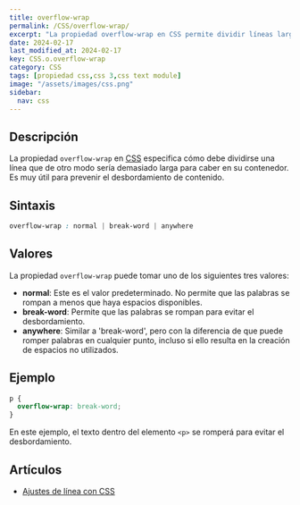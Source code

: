 ```yaml
---
title: overflow-wrap
permalink: /CSS/overflow-wrap/
excerpt: "La propiedad overflow-wrap en CSS permite dividir líneas largas para evitar desbordamiento de contenido. Es útil para ajustes de línea."
date: 2024-02-17
last_modified_at: 2024-02-17
key: CSS.o.overflow-wrap
category: CSS
tags: [propiedad css,css 3,css text module]
image: "/assets/images/css.png"
sidebar:
  nav: css
---
```


## Descripción


La propiedad `overflow-wrap` en [CSS](https://www.manualweb.net/css/) especifica cómo debe dividirse una línea que de otro modo sería demasiado larga para caber en su contenedor. Es muy útil para prevenir el desbordamiento de contenido.


## Sintaxis


```css
overflow-wrap : normal | break-word | anywhere
```


## Valores


La propiedad `overflow-wrap` puede tomar uno de los siguientes tres valores:

- **normal**: Este es el valor predeterminado. No permite que las palabras se rompan a menos que haya espacios disponibles.
- **break-word**: Permite que las palabras se rompan para evitar el desbordamiento.
- **anywhere**: Similar a 'break-word', pero con la diferencia de que puede romper palabras en cualquier punto, incluso si ello resulta en la creación de espacios no utilizados.

## Ejemplo


```css
p {
  overflow-wrap: break-word;
}

```


En este ejemplo, el texto dentro del elemento `<p>` se romperá para evitar el desbordamiento.


## Artículos

- [Ajustes de línea con CSS](http://lineadecodigo.com/css/ajustes-de-linea-con-css/)

